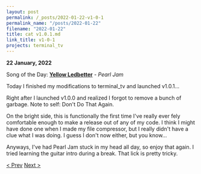 ```yaml
---
layout: post
permalink: /_posts/2022-01-22-v1-0-1
permalink_name: "/posts/2022-01-22"
filename: "2022-01-22"
title: cat v1.0.1.md
link_title: v1-0-1
projects: terminal_tv
---
```

**22 January, 2022**

Song of the Day: [**Yellow Ledbetter**](https://youtu.be/iYtBMgLfqKQ) - *Pearl Jam*

Today I finished my modifications to terminal_tv and launched v1.0.1...

Right after I launched v1.0.0 and realized I forgot to remove a bunch of garbage. Note to self: Don't Do That Again.

On the bright side, this is functionally the first time I've really ever fely comfortable enough to make a release out of any of my code. I think I might have done one when I made my file compressor, but I really didn't have a clue what I was doing. I guess I don't now either, but you know...

Anyways, I've had Pearl Jam stuck in my head all day, so enjoy that again. I tried learning the guitar intro during a break. That lick is pretty tricky.

[< Prev](/_posts/2022-01-21-change_of_plans)    [Next >](/all_caught_up)
